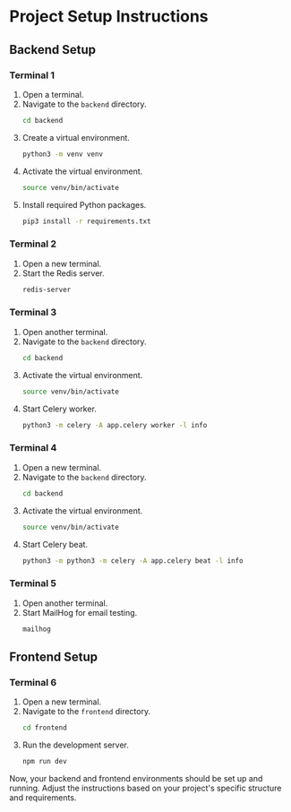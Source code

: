 # Project Setup Instructions

## Backend Setup

### Terminal 1

1. Open a terminal.
2. Navigate to the `backend` directory.
   ```bash
   cd backend
   ```
3. Create a virtual environment.
   ```bash
   python3 -m venv venv
   ```
4. Activate the virtual environment.
   ```bash
   source venv/bin/activate
   ```
5. Install required Python packages.
   ```bash
   pip3 install -r requirements.txt
   ```

### Terminal 2

1. Open a new terminal.
2. Start the Redis server.
   ```bash
   redis-server
   ```

### Terminal 3

1. Open another terminal.
2. Navigate to the `backend` directory.
   ```bash
   cd backend
   ```
3. Activate the virtual environment.
   ```bash
   source venv/bin/activate
   ```
4. Start Celery worker.
   ```bash
   python3 -m celery -A app.celery worker -l info
   ```

### Terminal 4

1. Open a new terminal.
2. Navigate to the `backend` directory.
   ```bash
   cd backend
   ```
3. Activate the virtual environment.
   ```bash
   source venv/bin/activate
   ```
4. Start Celery beat.
   ```bash
   python3 -m python3 -m celery -A app.celery beat -l info
   ```

### Terminal 5

1. Open another terminal.
2. Start MailHog for email testing.
   ```bash
   mailhog
   ```

## Frontend Setup

### Terminal 6

1. Open a new terminal.
2. Navigate to the `frontend` directory.
   ```bash
   cd frontend
   ```
3. Run the development server.
   ```bash
   npm run dev
   ```

Now, your backend and frontend environments should be set up and running. Adjust the instructions based on your project's specific structure and requirements.
